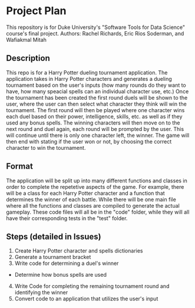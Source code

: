 # Project Plan

This repository is for Duke University's "Software Tools for Data Science" course's final project. 
Authors: Rachel Richards, Eric Rios Soderman, and Wafiakmal Mitah

## Description
This repo is for a Harry Potter dueling tournament application. The application takes in Harry Potter characters and generates a dueling tournament based on the user's inputs (how many rounds do they want to have, how many speacial spells can an individual character use, etc.) Once the tournament has been created the first round duels will be shown to the user, where the user can then select what character they think will win the tournament. The first round will then be played where one character wins each duel based on their power, intelligence, skills, etc. as well as if they used any bonus spells. The winning characters will then move on to the next round and duel again, each round will be prompted by the user. This will continue until there is only one character left, the winner. The game will then end with stating if the user won or not, by choosing the correct character to win the tournament.

## Format
The application will be split up into many different functions and classes in order to complete the repetetive aspects of the game. For example, there will be a class for each Harry Potter character and a function that determines the winner of each battle. While there will be one main file where all the functions and classes are compiled to generate the actual gameplay. These code files will all be in the "code" folder, while they will all have their corresponding tests in the "test" folder.

## Steps (detailed in Issues)
1. Create Harry Potter character and spells dictionaries
2. Generate a tournament bracket
3. Write code for determining a duel's winner
  * Determine how bonus spells are used
4. Write Code for completing the remaining tournament round and identifying the winner
5. Convert code to an application that utilizes the user's input

